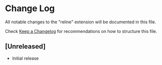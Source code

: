 # Change Log

All notable changes to the "reline" extension will be documented in this file.

Check [Keep a Changelog](http://keepachangelog.com/) for recommendations on how to structure this file.

## [Unreleased]

- Initial release